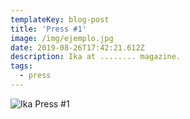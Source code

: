 ```yaml
---
templateKey: blog-post
title: 'Press #1'
image: /img/ejemplo.jpg
date: 2019-08-26T17:42:21.612Z
description: Ika at ........ magazine.
tags:
  - press
---
```

![Ika Press #1](/img/ejemplo.jpg)
